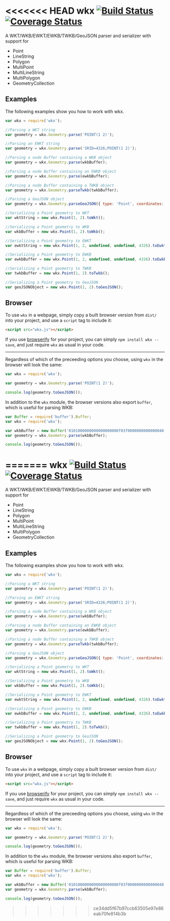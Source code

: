 <<<<<<< HEAD
wkx [![Build Status](https://travis-ci.org/cschwarz/wkx.svg?branch=master)](https://travis-ci.org/cschwarz/wkx) [![Coverage Status](https://coveralls.io/repos/cschwarz/wkx/badge.svg?branch=master)](https://coveralls.io/r/cschwarz/wkx?branch=master)
========

A WKT/WKB/EWKT/EWKB/TWKB/GeoJSON parser and serializer with support for

- Point
- LineString
- Polygon
- MultiPoint
- MultiLineString
- MultiPolygon
- GeometryCollection

Examples
--------

The following examples show you how to work with wkx.

```javascript
var wkx = require('wkx');

//Parsing a WKT string
var geometry = wkx.Geometry.parse('POINT(1 2)');

//Parsing an EWKT string
var geometry = wkx.Geometry.parse('SRID=4326;POINT(1 2)');

//Parsing a node Buffer containing a WKB object
var geometry = wkx.Geometry.parse(wkbBuffer);

//Parsing a node Buffer containing an EWKB object
var geometry = wkx.Geometry.parse(ewkbBuffer);

//Parsing a node Buffer containing a TWKB object
var geometry = wkx.Geometry.parseTwkb(twkbBuffer);

//Parsing a GeoJSON object
var geometry = wkx.Geometry.parseGeoJSON({ type: 'Point', coordinates: [1, 2] });

//Serializing a Point geometry to WKT
var wktString = new wkx.Point(1, 2).toWkt();

//Serializing a Point geometry to WKB
var wkbBuffer = new wkx.Point(1, 2).toWkb();

//Serializing a Point geometry to EWKT
var ewktString = new wkx.Point(1, 2, undefined, undefined, 4326).toEwkt();

//Serializing a Point geometry to EWKB
var ewkbBuffer = new wkx.Point(1, 2, undefined, undefined, 4326).toEwkb();

//Serializing a Point geometry to TWKB
var twkbBuffer = new wkx.Point(1, 2).toTwkb();

//Serializing a Point geometry to GeoJSON
var geoJSONObject = new wkx.Point(1, 2).toGeoJSON();
```

Browser
-------

To use `wkx` in a webpage, simply copy a built browser version from `dist/` into your project, and use a `script` tag
to include it:
```html
<script src="wkx.js"></script>
```

If you use [browserify][] for your project, you can simply `npm install wkx --save`, and just require `wkx` as usual in
your code.

----

Regardless of which of the preceeding options you choose, using `wkx` in the browser will look the same:
```javascript
var wkx = require('wkx');

var geometry = wkx.Geometry.parse('POINT(1 2)');

console.log(geometry.toGeoJSON());
```

In addition to the `wkx` module, the browser versions also export `buffer`, which is useful for parsing WKB:
```javascript
var Buffer = require('buffer').Buffer;
var wkx = require('wkx');

var wkbBuffer = new Buffer('0101000000000000000000f03f0000000000000040', 'hex');
var geometry = wkx.Geometry.parse(wkbBuffer);

console.log(geometry.toGeoJSON());
```
[browserify]: http://browserify.org/
=======
wkx [![Build Status](https://travis-ci.org/cschwarz/wkx.svg?branch=master)](https://travis-ci.org/cschwarz/wkx) [![Coverage Status](https://coveralls.io/repos/cschwarz/wkx/badge.svg?branch=master)](https://coveralls.io/r/cschwarz/wkx?branch=master)
========

A WKT/WKB/EWKT/EWKB/TWKB/GeoJSON parser and serializer with support for

- Point
- LineString
- Polygon
- MultiPoint
- MultiLineString
- MultiPolygon
- GeometryCollection

Examples
--------

The following examples show you how to work with wkx.

```javascript
var wkx = require('wkx');

//Parsing a WKT string
var geometry = wkx.Geometry.parse('POINT(1 2)');

//Parsing an EWKT string
var geometry = wkx.Geometry.parse('SRID=4326;POINT(1 2)');

//Parsing a node Buffer containing a WKB object
var geometry = wkx.Geometry.parse(wkbBuffer);

//Parsing a node Buffer containing an EWKB object
var geometry = wkx.Geometry.parse(ewkbBuffer);

//Parsing a node Buffer containing a TWKB object
var geometry = wkx.Geometry.parseTwkb(twkbBuffer);

//Parsing a GeoJSON object
var geometry = wkx.Geometry.parseGeoJSON({ type: 'Point', coordinates: [1, 2] });

//Serializing a Point geometry to WKT
var wktString = new wkx.Point(1, 2).toWkt();

//Serializing a Point geometry to WKB
var wkbBuffer = new wkx.Point(1, 2).toWkb();

//Serializing a Point geometry to EWKT
var ewktString = new wkx.Point(1, 2, undefined, undefined, 4326).toEwkt();

//Serializing a Point geometry to EWKB
var ewkbBuffer = new wkx.Point(1, 2, undefined, undefined, 4326).toEwkb();

//Serializing a Point geometry to TWKB
var twkbBuffer = new wkx.Point(1, 2).toTwkb();

//Serializing a Point geometry to GeoJSON
var geoJSONObject = new wkx.Point(1, 2).toGeoJSON();
```

Browser
-------

To use `wkx` in a webpage, simply copy a built browser version from `dist/` into your project, and use a `script` tag
to include it:
```html
<script src="wkx.js"></script>
```

If you use [browserify][] for your project, you can simply `npm install wkx --save`, and just require `wkx` as usual in
your code.

----

Regardless of which of the preceeding options you choose, using `wkx` in the browser will look the same:
```javascript
var wkx = require('wkx');

var geometry = wkx.Geometry.parse('POINT(1 2)');

console.log(geometry.toGeoJSON());
```

In addition to the `wkx` module, the browser versions also export `buffer`, which is useful for parsing WKB:
```javascript
var Buffer = require('buffer').Buffer;
var wkx = require('wkx');

var wkbBuffer = new Buffer('0101000000000000000000f03f0000000000000040', 'hex');
var geometry = wkx.Geometry.parse(wkbBuffer);

console.log(geometry.toGeoJSON());
```
[browserify]: http://browserify.org/
>>>>>>> ce34dd5f67b97ccb63505e97e86eab70fe814b3b
